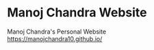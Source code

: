 # Manoj Chandra Website
Manoj Chandra's Personal Website <br>
<a>https://manojchandra10.github.io/</a>
